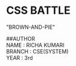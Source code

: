 # CSS BATTLE

"BROWN-AND-PIE"

##AUTHOR<br>
NAME : RICHA KUMARI<br>
BRANCH : CSE(SYSTEM)<br>
YEAR : 3rd
